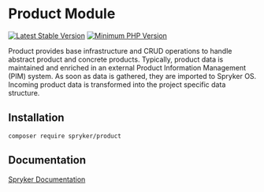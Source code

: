 # Product Module
[![Latest Stable Version](https://poser.pugx.org/spryker/product/v/stable.svg)](https://packagist.org/packages/spryker/product)
[![Minimum PHP Version](https://img.shields.io/badge/php-%3E%3D%208.2-8892BF.svg)](https://php.net/)

Product provides base infrastructure and CRUD operations to handle abstract product and concrete products. Typically, product data is maintained and enriched in an external Product Information Management (PIM) system. As soon as data is gathered, they are imported to Spryker OS. Incoming product data is transformed into the project specific data structure.

## Installation

```
composer require spryker/product
```

## Documentation

[Spryker Documentation](https://docs.spryker.com)
